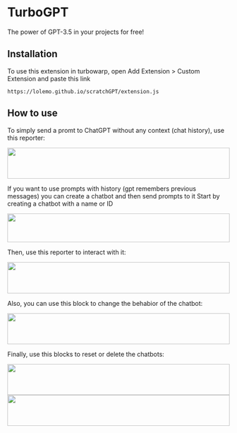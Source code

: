 # TurboGPT
The power of GPT-3.5 in your projects for free!

## Installation
To use this extension in turbowarp, open Add Extension > Custom Extension and paste this link

    https://lolemo.github.io/scratchGPT/extension.js
    
## How to use
To simply send a promt to ChatGPT without any context (chat history), use this reporter:

<img src="https://lolemo.github.io/turboGPT/img/block_27_7_2023-19_31_46.svg" width="100%" height="70"/>


If you want to use prompts with history (gpt remembers previous messages) you can create a chatbot and then send prompts to it
Start by creating a chatbot with a name or ID

<img src="https://lolemo.github.io/scratchGPT/img/block_27_7_2023-19_57_15.svg" width="100%" height="65"/> 

Then, use this reporter to interact with it:

<img src="https://lolemo.github.io/scratchGPT/img/block_27_7_2023-20_19_46.svg" width="100%" height="71"/>

Also, you can use this block to change the behabior of the chatbot:

<img src="https://lolemo.github.io/scratchGPT/img/block_27_7_2023-20_00_45.svg" width="100%" height="70"/>

Finally, use this blocks to reset or delete the chatbots:

<img src="https://lolemo.github.io/scratchGPT/img/block_27_7_2023-20_01_03.svg" width="100%" height="70"/>
<img src="https://lolemo.github.io/scratchGPT/img/block_27_7_2023-20_01_09.svg" width="100%" height="70"/>
